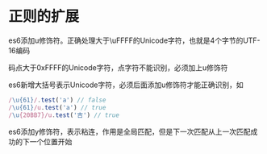 # 正则的扩展

es6添加u修饰符。正确处理大于\uFFFF的Unicode字符，也就是4个字节的UTF-16编码

码点大于0xFFFF的Unicode字符，点字符不能识别，必须加上u修饰符

es6新增大括号表示Unicode字符，必须后面添加u修饰符才能正确识别，如

```js
/\u{61}/.test('a') // false
/\u{61}/u.test('a') // true
/\u{20BB7}/u.test('吉') // true
```

es6添加y修饰符，表示粘连，作用是全局匹配，但是下一次匹配从上一次匹配成功的下一个位置开始